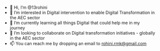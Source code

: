 - 👋 Hi, I’m @13rohini
- 👀 I’m interested in Digital intervention to enable Digital Transformation in the AEC sector
- 🌱 I’m currently learning all things Digital that could help me in my journey
- 💞️ I’m looking to collaborate on Digital transformation initiatives - globally in the AEC sector
- 📫 You can reach me by dropping an email to rohini.rmk@gmail.com

<!---
13rohini/13rohini is a ✨ special ✨ repository because its `README.md` (this file) appears on your GitHub profile.
You can click the Preview link to take a look at your changes.
--->
